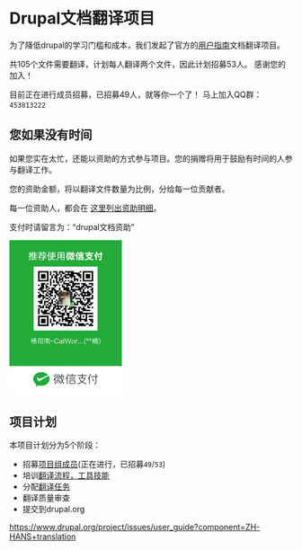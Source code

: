 # Drupal文档翻译项目

为了降低drupal的学习门槛和成本，我们发起了官方的[用户指南](https://www.drupal.org/zh-hans/docs/user_guide/zh-hans/index.html)文档翻译项目。

共105个文件需要翻译，计划每人翻译两个文件，因此计划招募53人。
感谢您的加入！

目前正在进行成员招募，已招募49人，就等你一个了！
马上加入QQ群：`453813222`

## 您如果没有时间
如果您实在太忙，还能以资助的方式参与项目。您的捐赠将用于鼓励有时间的人参与翻译工作。

您的资助金额，将以翻译文件数量为比例，分给每一位贡献者。

每一位资助人，都会在 [这里列出资助明细](money-contrib-detail.md)。

支付时请留言为：“drupal文档资助”

<img width="200" src="wechat.png"></img>

## 项目计划
本项目计划分为5个阶段：
- 招募[项目组成员](members.md)(正在进行，已招募`49`/`53`)
- 培训[翻译流程，工具技能](workflow-and-tools.md)
- 分配[翻译任务](task-assign.md)
- 翻译质量审查
- 提交到drupal.org


https://www.drupal.org/project/issues/user_guide?component=ZH-HANS+translation


